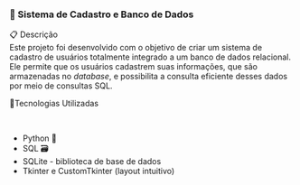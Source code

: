 ### 📌 Sistema de Cadastro e Banco de Dados

📋 Descrição 
<br/>
Este projeto foi desenvolvido com o objetivo de criar um sistema de cadastro de usuários totalmente integrado a um banco de dados relacional. Ele permite que os usuários cadastrem suas informações, que são armazenadas no <i>database</i>, e possibilita a consulta eficiente desses dados por meio de consultas SQL.

🚀Tecnologias Utilizadas

<br/>
<ul>
<li>Python 🐍</li>
<li>SQL 🗃️ </li>
<li> SQLite - biblioteca de base de dados</li>
<li> Tkinter e CustomTkinter (layout intuitivo)</li>
</ul>

